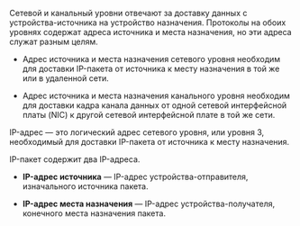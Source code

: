 Сетевой и канальный уровни отвечают за доставку данных с устройства-источника на устройство назначения. Протоколы на обоих уровнях содержат адреса источника и места назначения, но эти адреса служат разным целям.

- Адрес источника и места назначения сетевого уровня необходим для доставки IP-пакета от источника к месту назначения в той же или в удаленной сети.

- Адрес источника и места назначения канального уровня необходим для доставки кадра канала данных от одной сетевой интерфейсной платы (NIC) к другой сетевой интерфейсной плате в той же сети.

IP-адрес — это логический адрес сетевого уровня, или уровня 3, необходимый для доставки IP-пакета от источника к месту назначения.

IP-пакет содержит два IP-адреса.

- **IP-адрес источника** — IP-адрес устройства-отправителя, изначального источника пакета.

- **IP-адрес места назначения** — IP-адрес устройства-получателя, конечного места назначения пакета.